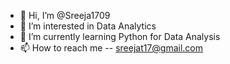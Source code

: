 - 👋 Hi, I’m @Sreeja1709
- 👀 I’m interested in Data Analytics
- 🌱 I’m currently learning Python for Data Analysis
- 📫 How to reach me -- sreejat17@gmail.com

<!---
Sreeja1709/Sreeja1709 is a ✨ special ✨ repository because its `README.md` (this file) appears on your GitHub profile.
You can click the Preview link to take a look at your changes.
--->
